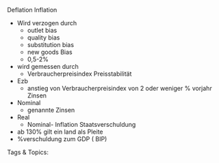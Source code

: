  Deflation
 Inflation
  - Wird verzogen durch
    - outlet bias
    - quality bias
    - substitution bias
    - new goods Bias
    - 0,5-2%
  - wird gemessen durch
    - Verbraucherpreisindex
 Preisstabilität
  - Ezb
    - anstieg von Verbraucherpreisindex von 2 oder weniger % vorjahr
 Zinsen
  - Nominal
    - genannte Zinsen
  - Real
    - Nominal- Inflation
 Staatsverschuldung
  - ab 130% gilt ein land als Pleite
  - %verschuldung zum GDP ( BIP)

   Tags & Topics:
   